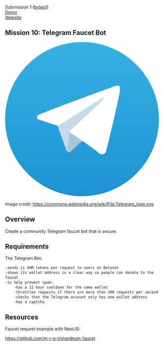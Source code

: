 Submission 1:([bytes1](https://github.com/bytes1))<br>
[Demo](https://youtu.be/kL-rpp-25Vg) <br>
[Website](https://t.me/shardeumpandabot)
## Mission 10: Telegram Faucet Bot

<img src="images/telegram.png" alt="telegram"/>

Image credit: https://commons.wikimedia.org/wiki/File:Telegram_logo.svg

## Overview

Create a community Telegram faucet bot that is secure.

## Requirements

The Telegram Bot:

    -sends 11 SHM tokens per request to users on Betanet
    -shows its wallet address in a clear way so people can donate to the faucet
    -to help prevent spam:
        -has a 12 hour cooldown for the same wallet
        -throttles requests if there are more than 200 requests per second 
        -checks that the Telegram account only has one wallet address
        -has a captcha

## Resources

Faucet request example with NestJS:

https://github.com/m-r-g-t/shardeum-faucet
